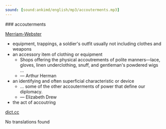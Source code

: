 ```yaml
---
sound: [sound:ankimd/english/mp3/accouterments.mp3]
---
```


\### accouterments

[Merriam-Webster](https://www.merriam-webster.com/dictionary/accouterments)

- equipment, trappings, a soldier's outfit usually not including clothes and weapons
- an accessory item of clothing or equipment
    - Shops offering the physical accoutrements of polite manners—lace, gloves, linen underclothing, snuff, and gentleman's powdered wigs …
    - — Arthur Herman
- an identifying and often superficial characteristic or device
    - … some of the other accouterments of power that define our diplomacy.
    - — Elizabeth Drew
- the act of accoutring

[dict.cc](https://www.dict.cc/accouterments)

No translations found

